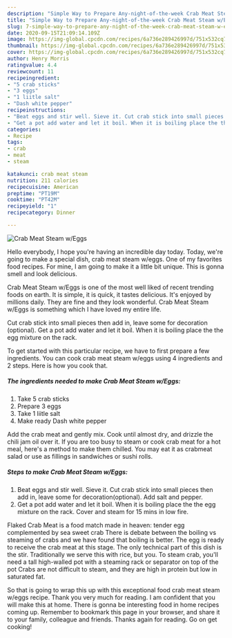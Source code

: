 ```yaml
---
description: "Simple Way to Prepare Any-night-of-the-week Crab Meat Steam w/Eggs"
title: "Simple Way to Prepare Any-night-of-the-week Crab Meat Steam w/Eggs"
slug: 7-simple-way-to-prepare-any-night-of-the-week-crab-meat-steam-w-eggs
date: 2020-09-15T21:09:14.109Z
image: https://img-global.cpcdn.com/recipes/6a736e289426997d/751x532cq70/crab-meat-steam-weggs-recipe-main-photo.jpg
thumbnail: https://img-global.cpcdn.com/recipes/6a736e289426997d/751x532cq70/crab-meat-steam-weggs-recipe-main-photo.jpg
cover: https://img-global.cpcdn.com/recipes/6a736e289426997d/751x532cq70/crab-meat-steam-weggs-recipe-main-photo.jpg
author: Henry Morris
ratingvalue: 4.4
reviewcount: 11
recipeingredient:
- "5 crab sticks"
- "3 eggs"
- "1 liitle salt"
- "Dash white pepper"
recipeinstructions:
- "Beat eggs and stir well. Sieve it. Cut crab stick into small pieces then add in, leave some for decoration(optional). Add salt and pepper."
- "Get a pot add water and let it boil. When it is boiling place the the egg mixture on the rack. Cover and steam for 15 mins in low fire."
categories:
- Recipe
tags:
- crab
- meat
- steam

katakunci: crab meat steam 
nutrition: 211 calories
recipecuisine: American
preptime: "PT19M"
cooktime: "PT42M"
recipeyield: "1"
recipecategory: Dinner

---
```



![Crab Meat Steam w/Eggs](https://img-global.cpcdn.com/recipes/6a736e289426997d/751x532cq70/crab-meat-steam-weggs-recipe-main-photo.jpg)

Hello everybody, I hope you're having an incredible day today. Today, we're going to make a special dish, crab meat steam w/eggs. One of my favorites food recipes. For mine, I am going to make it a little bit unique. This is gonna smell and look delicious.

Crab Meat Steam w/Eggs is one of the most well liked of recent trending foods on earth. It is simple, it is quick, it tastes delicious. It's enjoyed by millions daily. They are fine and they look wonderful. Crab Meat Steam w/Eggs is something which I have loved my entire life.

Cut crab stick into small pieces then add in, leave some for decoration (optional). Get a pot add water and let it boil. When it is boiling place the the egg mixture on the rack.


To get started with this particular recipe, we have to first prepare a few ingredients. You can cook crab meat steam w/eggs using 4 ingredients and 2 steps. Here is how you cook that.

<!--inarticleads1-->

##### The ingredients needed to make Crab Meat Steam w/Eggs:

1. Take 5 crab sticks
1. Prepare 3 eggs
1. Take 1 liitle salt
1. Make ready Dash white pepper


Add the crab meat and gently mix. Cook until almost dry, and drizzle the chili jam oil over it. If you are too busy to steam or cook crab meat for a hot meal, here&#39;s a method to make them chilled. You may eat it as crabmeat salad or use as fillings in sandwiches or sushi rolls. 

<!--inarticleads2-->

##### Steps to make Crab Meat Steam w/Eggs:

1. Beat eggs and stir well. Sieve it. Cut crab stick into small pieces then add in, leave some for decoration(optional). Add salt and pepper.
1. Get a pot add water and let it boil. When it is boiling place the the egg mixture on the rack. Cover and steam for 15 mins in low fire.


Flaked Crab Meat is a food match made in heaven: tender egg complemented by sea sweet crab There is debate between the boiling vs steaming of crabs and we have found that boiling is better. The egg is ready to receive the crab meat at this stage. The only technical part of this dish is the stir. Traditionally we serve this with rice, but you. To steam crab, you&#39;ll need a tall high-walled pot with a steaming rack or separator on top of the pot Crabs are not difficult to steam, and they are high in protein but low in saturated fat. 

So that is going to wrap this up with this exceptional food crab meat steam w/eggs recipe. Thank you very much for reading. I am confident that you will make this at home. There is gonna be interesting food in home recipes coming up. Remember to bookmark this page in your browser, and share it to your family, colleague and friends. Thanks again for reading. Go on get cooking!
